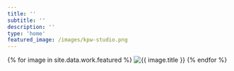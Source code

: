 ```yaml
---
title: ''
subtitle: ''
description: ''
type: 'home'
featured_image: /images/kpw-studio.png
---
```


<div class="gallery" data-columns="1">
  {% for image in site.data.work.featured %}
    <img src="/images/{{ image.src }}" alt="{{ image.title }}">
  {% endfor %}
</div>
